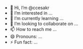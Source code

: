 - 👋 Hi, I’m @ccesakr
- 👀 I’m interested in ...
- 🌱 I’m currently learning ...
- 💞️ I’m looking to collaborate on ...
- 📫 How to reach me ...
- 😄 Pronouns: ...
- ⚡ Fun fact: ...

<!---
ccesakr/ccesakr is a ✨ special ✨ repository because its `README.md` (this file) appears on your GitHub profile.
You can click the Preview link to take a look at your changes.
--->
